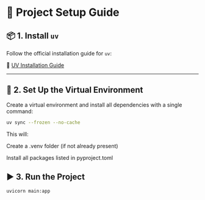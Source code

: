 # 🚀 Project Setup Guide

## 📦 1. Install `uv`

Follow the official installation guide for `uv`:

🔗 [UV Installation Guide](https://docs.astral.sh/uv/getting-started/installation/)

---

## 🧪 2. Set Up the Virtual Environment

Create a virtual environment and install all dependencies with a single command:

```bash
uv sync --frozen --no-cache
```

This will:

Create a .venv folder (if not already present)

Install all packages listed in pyproject.toml

## ▶️ 3. Run the Project
```bash
uvicorn main:app
```